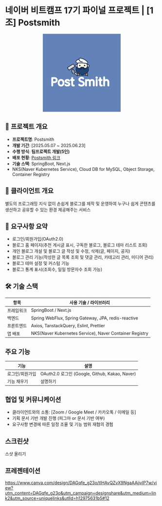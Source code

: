# 네이버 비트캠프 17기 파이널 프로젝트 | [1조] Postsmith
<p align="center" title="Postsmith-logo">
  <img src="../icons/postsmith2-m.png" width="256" />
</p>

## 💭 프로젝트 개요
- **프로젝트명**: Postsmith
- **개발 기간**: [2025.05.07 ~ 2025.06.23]
- **수행 방식**: **팀프로젝트 개발(5인)**
- **배포 현황**: [Postsmith 링크](https://www.postsmith.kro.kr)
- **기술 스택**: SpringBoot, Next.js
- NKS(Naver Kubernetes Service), Cloud DB for MySQL, Object Storage, Container Registry

## 💼 클라이언트 개요
별도의 프로그래밍 지식 없이 손쉽게 블로그를 제작 및 운영하여 누구나 쉽게 콘텐츠를 생산하고 공유할 수 있는 환경 제공해주는 서비스

## 📌 요구사항 요약
- 로그인/회원가입(OAuth2.0)
- 블로그 홈 페이지(추천 게시글 표시, 구독한 블로그, 블로그 테마 리스트 조회)
- 개인 블로그 개설 및 블로그 글 작성 및 수정, 삭제(글, 페이지, 공지)
- 블로그 관리 기능(작성한 글 목록 조회 및 댓글 관리, 카테고리 관리, 미디어 관리)
- 블로그 테마 설정 및 커스텀 기능
- 블로그 통계 표시(조회수, 일일 방문자수 조회 가능)

## 🛠️ 기술 스택
| 항목 | 사용 기술 / 라이브러리 |
| --- | --- |
| 프레임워크 | SpringBoot / Next.js |
| 백엔드 | Spring WebFlux, Spring Gateway, JPA, redis-reactive |
| 프론트엔드 | Axios, TanstackQuery, Eslint, Prettier |
| 앱 배포 | NKS(Naver Kubernetes Service), Naver Container Registry |

## 주요 기능
| 기능 | 설명 |
| --- | --- |
| 로그인/회원가입 | OAuth2.0 로그인 (Google, Github, Kakao, Naver) |
| 기능 채우기 | 설명하기 |

## 협업 및 커뮤니케이션
- 클라이언트와의 소통: [Zoom / Google Meet / 카카오톡 / 이메일 등]
- 기획 문서 기반 개발 진행 (피그마 or 문서 기반 여부)
- 요구사항 변경에 따른 일정 조율 및 기능 범위 재협의 경험

## 스크린샷
스샷 올리기

## 프레젠테이션
https://www.canva.com/design/DAGqfe_g23o/tIHAvQZvX9NgaAAjjvIP7w/view?utm_content=DAGqfe_g23o&utm_campaign=designshare&utm_medium=link2&utm_source=uniquelinks&utlId=h12975631b5#12

